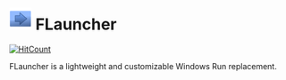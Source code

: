 <h1><img src="https://raw.githubusercontent.com/OliveOil1/oliveoil1.github.io/master/flauncher/assets/flauncher.png" height="40"/> FLauncher</h1>

[![HitCount](http://hits.dwyl.com/OliveOil1/Flauncher.svg)](http://hits.dwyl.com/OliveOil1/Flauncher)

FLauncher is a lightweight and customizable Windows Run replacement.
  
